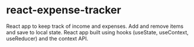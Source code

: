 # react-expense-tracker
 React app to keep track of income and expenses. Add and remove items and save to local state. React app built using hooks (useState, useContext, useReducer) and the context API.
